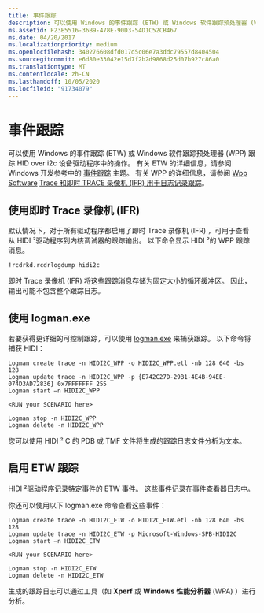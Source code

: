 ```yaml
---
title: 事件跟踪
description: 可以使用 Windows 的事件跟踪 (ETW) 或 Windows 软件跟踪预处理器 (WPP) 跟踪 HID over i2c 中的操作。
ms.assetid: F23E5516-36B9-478E-90D3-54D1C52CB467
ms.date: 04/20/2017
ms.localizationpriority: medium
ms.openlocfilehash: 340276608dfd017d5c06e7a3ddc79557d8404504
ms.sourcegitcommit: e6d80e33042e15d7f2b2d9868d25d07b927c86a0
ms.translationtype: MT
ms.contentlocale: zh-CN
ms.lasthandoff: 10/05/2020
ms.locfileid: "91734079"
---
```

# <a name="event-tracing"></a>事件跟踪


可以使用 Windows 的事件跟踪 (ETW) 或 Windows 软件跟踪预处理器 (WPP) 跟踪 HID over i2c 设备驱动程序中的操作。 有关 ETW 的详细信息，请参阅 Windows 开发参考中的 [事件跟踪](/windows/win32/etw/event-tracing-portal) 主题。 有关 WPP 的详细信息，请参阅 [Wpp Software](../devtest/wpp-software-tracing.md) [Trace 和即时 TRACE 录像机 (IFR) 用于日志记录跟踪](../devtest/using-wpp-recorder.md)。

## <a name="using-the-inflight-trace-recorder-ifr"></a>使用即时 Trace 录像机 (IFR) 


默认情况下，对于所有驱动程序都启用了即时 Trace 录像机 (IFR) ，可用于查看从 HIDI ²驱动程序到内核调试器的跟踪输出。 以下命令显示 HIDI ²的 WPP 跟踪消息。

``` syntax
!rcdrkd.rcdrlogdump hidi2c
```

即时 Trace 录像机 (IFR) 将这些跟踪消息存储为固定大小的循环缓冲区。 因此，输出可能不包含整个跟踪日志。

## <a name="using-logmanexe"></a>使用 logman.exe


若要获得更详细的可控制跟踪，可以使用 [logman.exe]( https://go.microsoft.com/fwlink/p/?linkid=256232) 来捕获跟踪。 以下命令将捕获 HIDI：

``` syntax
Logman create trace -n HIDI2C_WPP -o HIDI2C_WPP.etl -nb 128 640 -bs 128 
Logman update trace -n HIDI2C_WPP -p {E742C27D-29B1-4E4B-94EE-074D3AD72836} 0x7FFFFFFF 255
Logman start –n HIDI2C_WPP
 
<RUN your SCENARIO here>

Logman stop -n HIDI2C_WPP
Logman delete -n HIDI2C_WPP
```

您可以使用 HIDI ² C 的 PDB 或 TMF 文件将生成的跟踪日志文件分析为文本。

## <a name="enabling-etw-tracing"></a>启用 ETW 跟踪


HIDI ²驱动程序记录特定事件的 ETW 事件。 这些事件记录在事件查看器日志中。

你还可以使用以下 logman.exe 命令查看这些事件：

``` syntax
Logman create trace -n HIDI2C_ETW -o HIDI2C_ETW.etl -nb 128 640 -bs 128 
Logman update trace -n HIDI2C_ETW -p Microsoft-Windows-SPB-HIDI2C 
Logman start –n HIDI2C_ETW
 
<RUN your SCENARIO here>

Logman stop -n HIDI2C_ETW
Logman delete -n HIDI2C_ETW
```

生成的跟踪日志可以通过工具（如 **Xperf** 或 **Windows 性能分析器** (WPA) ）进行分析。

